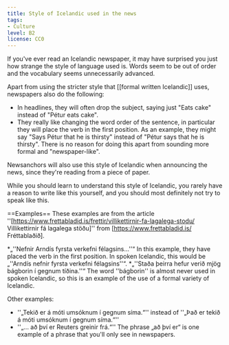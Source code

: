 ```yaml
---
title: Style of Icelandic used in the news
tags:
- Culture
level: B2
license: CC0
---
```


<div class="book">
If you've ever read an Icelandic newspaper, it may have surprised you just how strange the style of language used is. Words seem to be out of order and the vocabulary seems unnecessarily advanced.

Apart from using the stricter style that [[formal written Icelandic]] uses, newspapers also do the following:

* In headlines, they will often drop the subject, saying just "Eats cake" instead of "Pétur eats cake".
* They really like changing the word order of the sentence, in particular they will place the verb in the first position. As an example, they might say "Says Pétur that he is thirsty" instead of "Pétur says that he is thirsty". There is no reason for doing this apart from sounding more formal and "newspaper-like".

Newsanchors will also use this style of Icelandic when announcing the news, since they're reading from a piece of paper.

While you should learn to understand this style of Icelandic, you rarely have a reason to write like this yourself, and you should most definitely not try to speak like this.

==Examples==
These examples are from the article ''[https://www.frettabladid.is/frettir/villikettirnir-fa-lagalega-stodu/ Villikettirnir fá lagalega stöðu]'' from [https://www.frettabladid.is/ Fréttablaðið].

*„''Nefnir Arndís fyrsta verkefni félagsins...''“ In this example, they have placed the verb in the first position. In spoken Icelandic, this would be „''Arndís nefnir fyrsta verkefni félagsins''“.
*„''Staða þeirra hefur verið mjög bágborin í gegnum tíðina.''“ The word ''bágborin'' is almost never used in spoken Icelandic, so this is an example of the use of a formal variety of Icelandic.

Other examples:

* ''„Tekið er á móti umsóknum í gegnum síma.“'' instead of ''„Það er tekið á móti umsóknum í gegnum síma.“''
* ''„... að því er Reuters greinir frá.“'' The phrase „að því er“ is one example of a phrase that you'll only see in newspapers.

</div>

